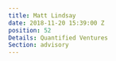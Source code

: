 ```yaml
---
title: Matt Lindsay
date: 2018-11-20 15:39:00 Z
position: 52
Details: Quantified Ventures
Section: advisory
---
```


